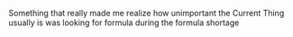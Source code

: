 Something that really made me realize how unimportant the Current Thing usually is was looking for formula during the formula shortage

